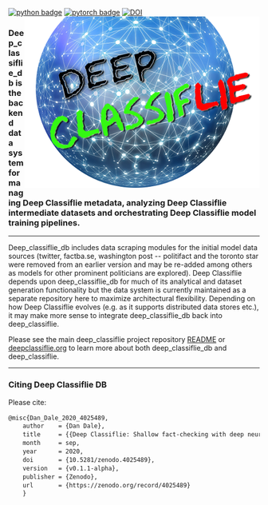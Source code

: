 [![python badge](https://img.shields.io/badge/python->=3.7-brightgreen.svg)](https://shields.io/)
[![pytorch badge](https://img.shields.io/badge/pytorch->=4.8-blue.svg)](https://shields.io/)
[![DOI](https://zenodo.org/badge/254937284.svg)](https://zenodo.org/badge/latestdoi/254937284)
<img class="dc_logo_head" src="dc_logo.png" alt="Deep Classiflie Logo" align="right"/>
### **Deep_classiflie_db** is the backend data system for managing Deep Classiflie metadata, analyzing Deep Classiflie intermediate datasets and orchestrating Deep Classiflie model training pipelines. 

--- 
Deep_classiflie_db includes data scraping modules for the initial model data sources (twitter, factba.se, washington post -- politifact and the toronto star were removed from an earlier version and may be re-added among others as models for other prominent politicians are explored). Deep Classiflie depends upon deep_classiflie_db for much of its analytical and dataset generation functionality but the data system is currently maintained as a separate repository here to maximize architectural flexibility. Depending on how Deep Classiflie evolves (e.g. as it supports distributed data stores etc.), it may make more sense to integrate deep_classiflie_db back into deep_classiflie.

Please see the main deep_classiflie project repository [README](https://github.com/speediedan/deep_classiflie) or [deepclassiflie.org](https://deepclassiflie.org) to learn more about both deep_classiflie_db and deep_classiflie.

---
### Citing Deep Classiflie DB
Please cite:
```tex
@misc{Dan_Dale_2020_4025489,
    author    = {Dan Dale},
    title     = {{Deep Classiflie: Shallow fact-checking with deep neural networks}},
    month     = sep,
    year      = 2020,
    doi       = {10.5281/zenodo.4025489},
    version   = {v0.1.1-alpha},
    publisher = {Zenodo},
    url       = {https://zenodo.org/record/4025489}
    }
```